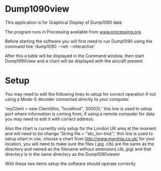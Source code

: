Dump1090view
============

This application is for Graphical Display of Dump1090 data

The program runs in Processing available from www.processing.org

Before starting the software you will first need to run Dump1090 using
the command line 'dump1090 --net --interactive'

After this a table will be displayed in the Command window, then start Dump1090view and a chart will 
be displayed with the aircraft present.

Setup
=====


You may need to edit the following lines to setup for correct operation if not using a Mode-S decoder connected directly to your computer. 

 'myClient = new Client(this, "localhost", 30003);' this line is used to setup port where information is coming from, if using a remote computer for data you may need to edit it with correct address.
 
 Also the chart is currently only setup for the London UK area at the moment and will need to be change 'String file = "atc_lon-tma";' this line is used to setup chart in use, choose a chart from http://www.mantma.co.uk/
for your location, you will need to make sure the files (.jpg .clb) are the same as the directory and named as the filename without extension(.clb,.jpg) and that directory is in the same directory as the Dump1090viewer


With these two items setup the software should operate correctly


